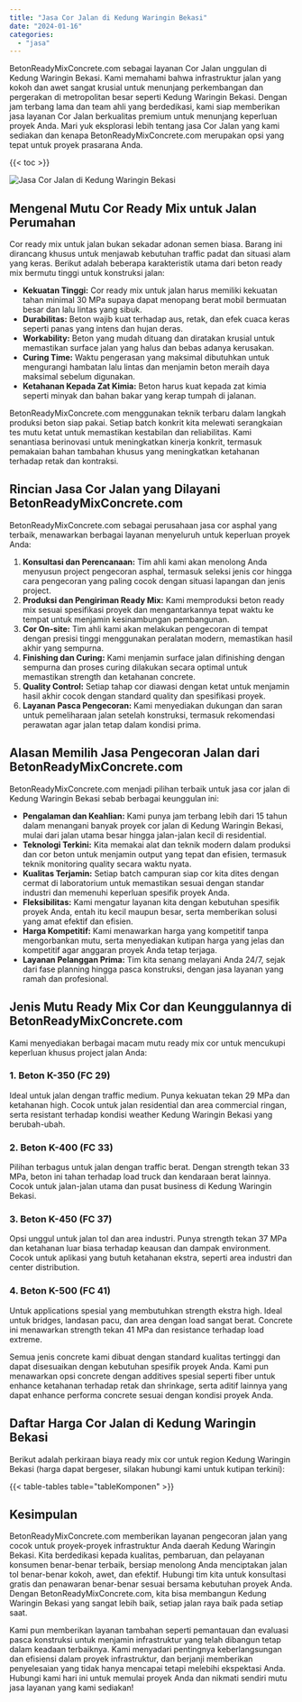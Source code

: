 ```yaml
---
title: "Jasa Cor Jalan di Kedung Waringin Bekasi"
date: "2024-01-16"
categories: 
  - "jasa"
---
```


BetonReadyMixConcrete.com sebagai layanan Cor Jalan unggulan di Kedung Waringin Bekasi. Kami memahami bahwa infrastruktur jalan yang kokoh dan awet sangat krusial untuk menunjang perkembangan dan pergerakan di metropolitan besar seperti Kedung Waringin Bekasi. Dengan jam terbang lama dan team ahli yang berdedikasi, kami siap memberikan jasa layanan Cor Jalan berkualitas premium untuk menunjang keperluan proyek Anda. Mari yuk eksplorasi lebih tentang jasa Cor Jalan yang kami sediakan dan kenapa BetonReadyMixConcrete.com merupakan opsi yang tepat untuk proyek prasarana Anda.

{{< toc >}}

![Jasa Cor Jalan di Kedung Waringin Bekasi](https://betoncor8.github.io/cor/harga-beton-readymix-concrete%20(9).png)

## Mengenal Mutu Cor Ready Mix untuk Jalan Perumahan

Cor ready mix untuk jalan bukan sekadar adonan semen biasa. Barang ini dirancang khusus untuk menjawab kebutuhan traffic padat dan situasi alam yang keras. Berikut adalah beberapa karakteristik utama dari beton ready mix bermutu tinggi untuk konstruksi jalan:

- **Kekuatan Tinggi:** Cor ready mix untuk jalan harus memiliki kekuatan tahan minimal 30 MPa supaya dapat menopang berat mobil bermuatan besar dan lalu lintas yang sibuk.
- **Durabilitas:** Beton wajib kuat terhadap aus, retak, dan efek cuaca keras seperti panas yang intens dan hujan deras.
- **Workability:** Beton yang mudah dituang dan diratakan krusial untuk memastikan surface jalan yang halus dan bebas adanya kerusakan.
- **Curing Time:** Waktu pengerasan yang maksimal dibutuhkan untuk mengurangi hambatan lalu lintas dan menjamin beton meraih daya maksimal sebelum digunakan.
- **Ketahanan Kepada Zat Kimia:** Beton harus kuat kepada zat kimia seperti minyak dan bahan bakar yang kerap tumpah di jalanan.

BetonReadyMixConcrete.com menggunakan teknik terbaru dalam langkah produksi beton siap pakai. Setiap batch konkrit kita melewati serangkaian tes mutu ketat untuk memastikan kestabilan dan reliabilitas. Kami senantiasa berinovasi untuk meningkatkan kinerja konkrit, termasuk pemakaian bahan tambahan khusus yang meningkatkan ketahanan terhadap retak dan kontraksi.

## Rincian Jasa Cor Jalan yang Dilayani BetonReadyMixConcrete.com

BetonReadyMixConcrete.com sebagai perusahaan jasa cor asphal yang terbaik, menawarkan berbagai layanan menyeluruh untuk keperluan proyek Anda:

1. **Konsultasi dan Perencanaan:** Tim ahli kami akan menolong Anda menyusun project pengecoran asphal, termasuk seleksi jenis cor hingga cara pengecoran yang paling cocok dengan situasi lapangan dan jenis project.
2. **Produksi dan Pengiriman Ready Mix:** Kami memproduksi beton ready mix sesuai spesifikasi proyek dan mengantarkannya tepat waktu ke tempat untuk menjamin kesinambungan pembangunan.
3. **Cor On-site:** Tim ahli kami akan melakukan pengecoran di tempat dengan presisi tinggi menggunakan peralatan modern, memastikan hasil akhir yang sempurna.
4. **Finishing dan Curing:** Kami menjamin surface jalan difinishing dengan sempurna dan proses curing dilakukan secara optimal untuk memastikan strength dan ketahanan concrete.
5. **Quality Control:** Setiap tahap cor diawasi dengan ketat untuk menjamin hasil akhir cocok dengan standard quality dan spesifikasi proyek.
6. **Layanan Pasca Pengecoran:** Kami menyediakan dukungan dan saran untuk pemeliharaan jalan setelah konstruksi, termasuk rekomendasi perawatan agar jalan tetap dalam kondisi prima.

## Alasan Memilih Jasa Pengecoran Jalan dari BetonReadyMixConcrete.com

BetonReadyMixConcrete.com menjadi pilihan terbaik untuk jasa cor jalan di Kedung Waringin Bekasi sebab berbagai keunggulan ini:

- **Pengalaman dan Keahlian:** Kami punya jam terbang lebih dari 15 tahun dalam menangani banyak proyek cor jalan di Kedung Waringin Bekasi, mulai dari jalan utama besar hingga jalan-jalan kecil di residential.
- **Teknologi Terkini:** Kita memakai alat dan teknik modern dalam produksi dan cor beton untuk menjamin output yang tepat dan efisien, termasuk teknik monitoring quality secara waktu nyata.
- **Kualitas Terjamin:** Setiap batch campuran siap cor kita dites dengan cermat di laboratorium untuk memastikan sesuai dengan standar industri dan memenuhi keperluan spesifik proyek Anda.
- **Fleksibilitas:** Kami mengatur layanan kita dengan kebutuhan spesifik proyek Anda, entah itu kecil maupun besar, serta memberikan solusi yang amat efektif dan efisien.
- **Harga Kompetitif:** Kami menawarkan harga yang kompetitif tanpa mengorbankan mutu, serta menyediakan kutipan harga yang jelas dan kompetitif agar anggaran proyek Anda tetap terjaga.
- **Layanan Pelanggan Prima:** Tim kita senang melayani Anda 24/7, sejak dari fase planning hingga pasca konstruksi, dengan jasa layanan yang ramah dan profesional.

## Jenis Mutu Ready Mix Cor dan Keunggulannya di BetonReadyMixConcrete.com

Kami menyediakan berbagai macam mutu ready mix cor untuk mencukupi keperluan khusus project jalan Anda:

### 1\. Beton K-350 (FC 29)

Ideal untuk jalan dengan traffic medium. Punya kekuatan tekan 29 MPa dan ketahanan high. Cocok untuk jalan residential dan area commercial ringan, serta resistant terhadap kondisi weather Kedung Waringin Bekasi yang berubah-ubah.

### 2\. Beton K-400 (FC 33)

Pilihan terbagus untuk jalan dengan traffic berat. Dengan strength tekan 33 MPa, beton ini tahan terhadap load truck dan kendaraan berat lainnya. Cocok untuk jalan-jalan utama dan pusat business di Kedung Waringin Bekasi.

### 3\. Beton K-450 (FC 37)

Opsi unggul untuk jalan tol dan area industri. Punya strength tekan 37 MPa dan ketahanan luar biasa terhadap keausan dan dampak environment. Cocok untuk aplikasi yang butuh ketahanan ekstra, seperti area industri dan center distribution.

### 4\. Beton K-500 (FC 41)

Untuk applications spesial yang membutuhkan strength ekstra high. Ideal untuk bridges, landasan pacu, dan area dengan load sangat berat. Concrete ini menawarkan strength tekan 41 MPa dan resistance terhadap load extreme.

Semua jenis concrete kami dibuat dengan standard kualitas tertinggi dan dapat disesuaikan dengan kebutuhan spesifik proyek Anda. Kami pun menawarkan opsi concrete dengan additives spesial seperti fiber untuk enhance ketahanan terhadap retak dan shrinkage, serta aditif lainnya yang dapat enhance performa concrete sesuai dengan kondisi proyek Anda.

## Daftar Harga Cor Jalan di Kedung Waringin Bekasi

Berikut adalah perkiraan biaya ready mix cor untuk region Kedung Waringin Bekasi (harga dapat bergeser, silakan hubungi kami untuk kutipan terkini):

{{< table-tables table="tableKomponen" >}}

## Kesimpulan

BetonReadyMixConcrete.com memberikan layanan pengecoran jalan yang cocok untuk proyek-proyek infrastruktur Anda daerah Kedung Waringin Bekasi. Kita berdedikasi kepada kualitas, pembaruan, dan pelayanan konsumen benar-benar terbaik, bersiap menolong Anda menciptakan jalan tol benar-benar kokoh, awet, dan efektif. Hubungi tim kita untuk konsultasi gratis dan penawaran benar-benar sesuai bersama kebutuhan proyek Anda. Dengan BetonReadyMixConcrete.com, kita bisa membangun Kedung Waringin Bekasi yang sangat lebih baik, setiap jalan raya baik pada setiap saat.

Kami pun memberikan layanan tambahan seperti pemantauan dan evaluasi pasca konstruksi untuk menjamin infrastruktur yang telah dibangun tetap dalam keadaan terbaiknya. Kami menyadari pentingnya keberlangsungan dan efisiensi dalam proyek infrastruktur, dan berjanji memberikan penyelesaian yang tidak hanya mencapai tetapi melebihi ekspektasi Anda. Hubungi kami hari ini untuk memulai proyek Anda dan nikmati sendiri mutu jasa layanan yang kami sediakan!

